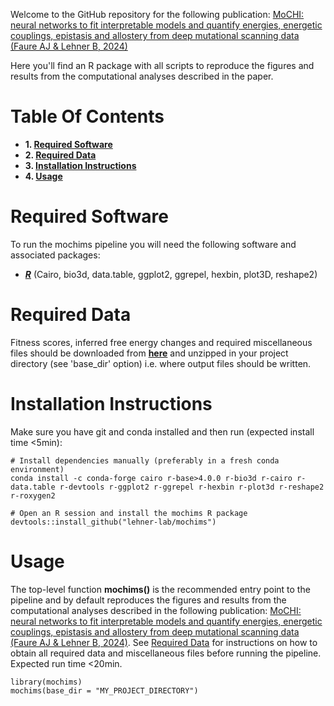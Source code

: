 Welcome to the GitHub repository for the following publication: [MoCHI: neural networks to fit interpretable models and quantify energies, energetic couplings, epistasis and allostery from deep mutational scanning data (Faure AJ & Lehner B, 2024)](https://www.biorxiv.org/content/10.1101/2024.01.21.575681)

Here you'll find an R package with all scripts to reproduce the figures and results from the computational analyses described in the paper.

# Table Of Contents

* **1. [Required Software](#required-software)**
* **2. [Required Data](#required-data)**
* **3. [Installation Instructions](#installation-instructions)**
* **4. [Usage](#usage)**

# Required Software

To run the mochims pipeline you will need the following software and associated packages:

* **[_R_](https://www.r-project.org/)** (Cairo, bio3d, data.table, ggplot2, ggrepel, hexbin, plot3D, reshape2)

# Required Data

Fitness scores, inferred free energy changes and required miscellaneous files should be downloaded from **[here]()** and unzipped in your project directory (see 'base_dir' option) i.e. where output files should be written.

# Installation Instructions

Make sure you have git and conda installed and then run (expected install time <5min):

```
# Install dependencies manually (preferably in a fresh conda environment)
conda install -c conda-forge cairo r-base>4.0.0 r-bio3d r-cairo r-data.table r-devtools r-ggplot2 r-ggrepel r-hexbin r-plot3d r-reshape2 r-roxygen2

# Open an R session and install the mochims R package
devtools::install_github("lehner-lab/mochims")
```

# Usage

The top-level function **mochims()** is the recommended entry point to the pipeline and by default reproduces the figures and results from the computational analyses described in the following publication: [MoCHI: neural networks to fit interpretable models and quantify energies, energetic couplings, epistasis and allostery from deep mutational scanning data (Faure AJ & Lehner B, 2024)](https://www.biorxiv.org/content/10.1101/2024.01.21.575681). See [Required Data](#required-data) for instructions on how to obtain all required data and miscellaneous files before running the pipeline. Expected run time <20min.

```
library(mochims)
mochims(base_dir = "MY_PROJECT_DIRECTORY")
```
